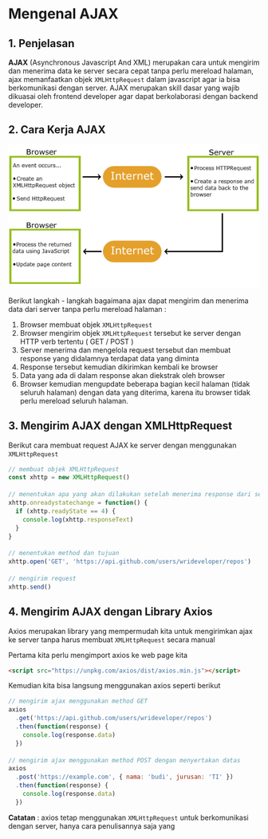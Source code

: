 # Mengenal AJAX

## 1. Penjelasan

**AJAX** (Asynchronous Javascript And XML) merupakan cara untuk mengirim dan menerima data ke server secara cepat tanpa perlu mereload halaman, ajax memanfaatkan objek `XMLHttpRequest` dalam javascript agar ia bisa berkomunikasi dengan server. AJAX merupakan skill dasar yang wajib dikuasai oleh frontend developer agar dapat berkolaborasi dengan backend developer.

## 2. Cara Kerja AJAX

![cara kerja ajax](cara-kerja-ajax.gif)

Berikut langkah - langkah bagaimana ajax dapat mengirim dan menerima data dari server tanpa perlu mereload halaman :

1. Browser membuat objek `XMLHttpRequest`
2. Browser mengirim objek `XMLHttpRequest` tersebut ke server dengan HTTP verb tertentu ( GET / POST )
3. Server menerima dan mengelola request tersebut dan membuat response yang didalamnya terdapat data yang diminta
4. Response tersebut kemudian dikirimkan kembali ke browser
5. Data yang ada di dalam response akan diekstrak oleh browser
6. Browser kemudian mengupdate beberapa bagian kecil halaman (tidak seluruh halaman) dengan data yang diterima, karena itu browser tidak perlu mereload seluruh halaman.

## 3. Mengirim AJAX dengan XMLHttpRequest

Berikut cara membuat request AJAX ke server dengan menggunakan `XMLHttpRequest`

```javascript
// membuat objek XMLHttpRequest
const xhttp = new XMLHttpRequest()

// menentukan apa yang akan dilakukan setelah menerima response dari server
xhttp.onreadystatechange = function() {
  if (xhttp.readyState == 4) {
    console.log(xhttp.responseText)
  }
}

// menentukan method dan tujuan
xhttp.open('GET', 'https://api.github.com/users/wrideveloper/repos')

// mengirim request
xhttp.send()
```

## 4. Mengirim AJAX dengan Library Axios

Axios merupakan library yang mempermudah kita untuk mengirimkan ajax ke server tanpa harus membuat `XMLHttpRequest` secara manual

Pertama kita perlu mengimport axios ke web page kita

```html
<script src="https://unpkg.com/axios/dist/axios.min.js"></script>
```

Kemudian kita bisa langsung menggunakan axios seperti berikut

```javascript
// mengirim ajax menggunakan method GET
axios
  .get('https://api.github.com/users/wrideveloper/repos')
  .then(function(response) {
    console.log(response.data)
  })

// mengirim ajax menggunakan method POST dengan menyertakan datas
axios
  .post('https://example.com', { nama: 'budi', jurusan: 'TI' })
  .then(function(response) {
    console.log(response.data)
  })
```

**Catatan** : axios tetap menggunakan `XMLHttpRequest` untuk berkomunikasi dengan server, hanya cara penulisannya saja yang

